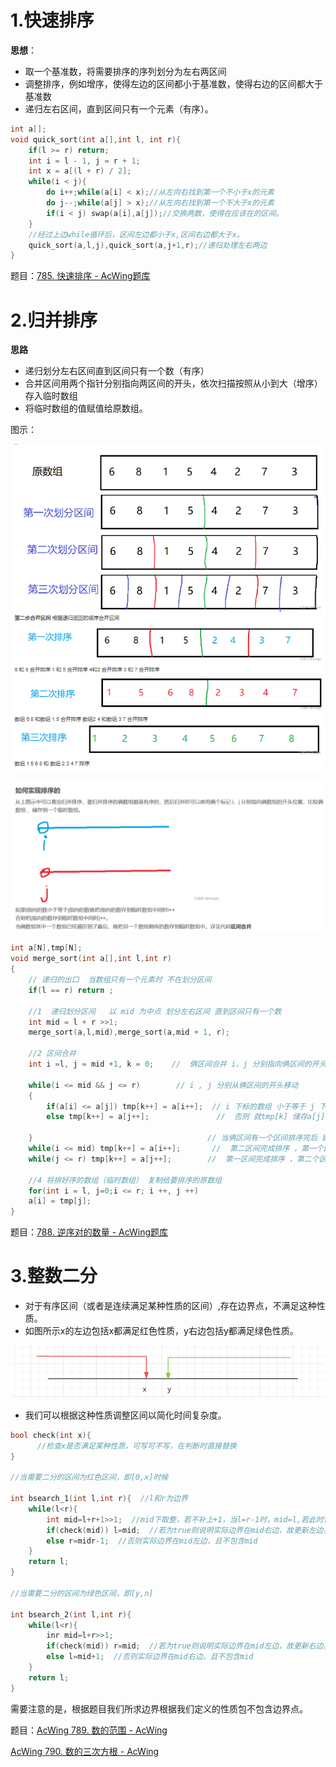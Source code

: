 # 1.快速排序

**思想**： 

* 取一个基准数，将需要排序的序列划分为左右两区间
* 调整排序，例如增序，使得左边的区间都小于基准数，使得右边的区间都大于基准数
* 递归左右区间，直到区间只有一个元素（有序）。

```c++
int a[];
void quick_sort(int a[],int l, int r){
    if(l >= r) return;
    int i = l - 1, j = r + 1;
    int x = a[(l + r) / 2];
    while(i < j){
        do i++;while(a[i] < x);//从左向右找到第一个不小于x的元素
        do j--;while(a[j] > x);//从左向右找到第一个不大于x的元素
        if(i < j) swap(a[i],a[j]);//交换两数，使得在应该在的区间。
    }
    //经过上边while循环后，区间左边都小于x,区间右边都大于x。
    quick_sort(a,l,j),quick_sort(a,j+1,r);//递归处理左右两边
}
```

题目：[785. 快速排序 - AcWing题库](https://www.acwing.com/problem/content/787/)

# 2.归并排序

**思路**

* 递归划分左右区间直到区间只有一个数（有序）
* 合并区间用两个指针分别指向两区间的开头，依次扫描按照从小到大（增序）存入临时数组
* 将临时数组的值赋值给原数组。

图示：

![image-20240417213421170](images/1.基础算法.assets/image-20240417213421170.png)

![image-20240417213544905](images/1.基础算法.assets/image-20240417213544905.png)

```c++
int a[N],tmp[N];
void merge_sort(int a[],int l,int r)
{
    // 递归的出口  当数组只有一个元素时 不在划分区间
    if(l == r) return ;
    
    //1  递归划分区间   以 mid 为中点 划分左右区间 直到区间只有一个数
    int mid = l + r >>1;
    merge_sort(a,l,mid),merge_sort(a,mid + 1, r);
    
    //2 区间合并
    int i =l, j = mid +1, k = 0;    //  俩区间合并 i，j 分别指向俩区间的开头 tmp[k]临时储存俩区间合并的数组
    
    while(i <= mid && j <= r)        // i , j 分别从俩区间的开头移动
    {
        if(a[i] <= a[j]) tmp[k++] = a[i++];  // i 下标的数组 小于等于 j 下标的数组 tmp[k]储存 i，k向后移动
        else tmp[k++] = a[j++];               //  否则 就tmp[k] 储存a[j]的值  j,k 向后移动 
        
    }                                       // 当俩区间有一个区间排序完后 跳出循环
    while(i <= mid) tmp[k++] = a[i++];       //  第二区间完成排序 ，第一个区间还留有数组 tmp[]储存剩余数组
    while(j <= r) tmp[k++] = a[j++];        //  第一区间完成排序 ，第二个区间还留有数组  tmp[]储存剩余数组
    
    //4 将排好序的数组（临时数组） 复制给要排序的原数组
    for(int i = l, j=0;i <= r; i ++, j ++)
    a[i] = tmp[j];
}

```

题目：[788. 逆序对的数量 - AcWing题库](https://www.acwing.com/problem/content/790/)



# 3.整数二分

* 对于有序区间（或者是连续满足某种性质的区间）,存在边界点，不满足这种性质。
* 如图所示x的左边包括x都满足红色性质，y右边包括y都满足绿色性质。

![image-20240419092953425](images/1.基础算法.assets/image-20240419092953425.png)

* 我们可以根据这种性质调整区间以简化时间复杂度。

```c++
bool check(int x){
      //检查x是否满足某种性质，可写可不写，在判断时直接替换
}
 
//当需要二分的区间为红色区间，即[0,x]时候
 
int bsearch_1(int l,int r){  //l和r为边界
    while(l<r){
        int mid=l+r+1>>1;  //mid下取整，若不补上+1，当l=r-1时，mid=l,若此时恰好check(mid)为true时会死循环
        if(check(mid)) l=mid;  //若为true则说明实际边界在mid右边，故更新左边界为mid
        else r=midr-1;  //否则实际边界在mid左边，且不包含mid
    }
    return l;
}
 
//当需要二分的区间为绿色区间，即[y,n]
 
int bsearch_2(int l,int r){
    while(l<r){
        inr mid=l+r>>1;
        if(check(mid)) r=mid;  //若为true则说明实际边界在mid左边，故更新右边界为mid
        else l=mid+1;  //否则实际边界在mid右边，且不包含mid
    }
    return l;
}
```

需要注意的是，根据题目我们所求边界根据我们定义的性质包不包含边界点。

题目：[AcWing 789. 数的范围 - AcWing](https://www.acwing.com/activity/content/problem/content/823/)

[AcWing 790. 数的三次方根 - AcWing](https://www.acwing.com/activity/content/problem/content/824/)